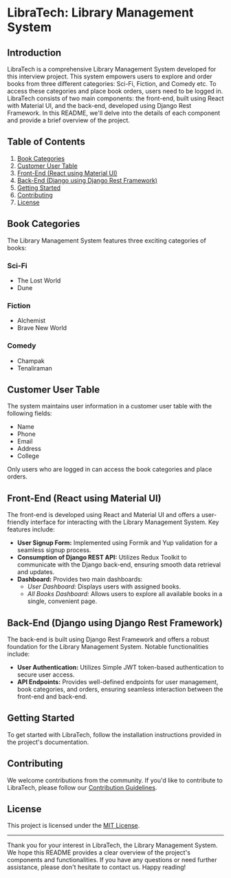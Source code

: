 # LibraTech: Library Management System

## Introduction
LibraTech is a comprehensive Library Management System developed for this interview project. This system empowers users to explore and order books from three different categories: Sci-Fi, Fiction, and Comedy etc. To access these categories and place book orders, users need to be logged in. LibraTech consists of two main components: the front-end, built using React with Material UI, and the back-end, developed using Django Rest Framework. In this README, we'll delve into the details of each component and provide a brief overview of the project.

## Table of Contents
1. [Book Categories](#book-categories)
2. [Customer User Table](#customer-user-table)
3. [Front-End (React using Material UI)](#front-end)
4. [Back-End (Django using Django Rest Framework)](#back-end)
5. [Getting Started](#getting-started)
6. [Contributing](#contributing)
7. [License](#license)

## Book Categories
The Library Management System features three exciting categories of books:

### Sci-Fi
- The Lost World
- Dune

### Fiction
- Alchemist
- Brave New World

### Comedy
- Champak
- Tenaliraman

## Customer User Table
The system maintains user information in a customer user table with the following fields:
- Name
- Phone
- Email
- Address
- College

Only users who are logged in can access the book categories and place orders.

## Front-End (React using Material UI)
The front-end is developed using React and Material UI and offers a user-friendly interface for interacting with the Library Management System. Key features include:

- **User Signup Form:** Implemented using Formik and Yup validation for a seamless signup process.
- **Consumption of Django REST API:** Utilizes Redux Toolkit to communicate with the Django back-end, ensuring smooth data retrieval and updates.
- **Dashboard:** Provides two main dashboards:
  - *User Dashboard:* Displays users with assigned books.
  - *All Books Dashboard:* Allows users to explore all available books in a single, convenient page.

## Back-End (Django using Django Rest Framework)
The back-end is built using Django Rest Framework and offers a robust foundation for the Library Management System. Notable functionalities include:

- **User Authentication:** Utilizes Simple JWT token-based authentication to secure user access.
- **API Endpoints:** Provides well-defined endpoints for user management, book categories, and orders, ensuring seamless interaction between the front-end and back-end.

## Getting Started
To get started with LibraTech, follow the installation instructions provided in the project's documentation.

## Contributing
We welcome contributions from the community. If you'd like to contribute to LibraTech, please follow our [Contribution Guidelines](CONTRIBUTING.md).

## License
This project is licensed under the [MIT License](LICENSE).

---

Thank you for your interest in LibraTech, the Library Management System. We hope this README provides a clear overview of the project's components and functionalities. If you have any questions or need further assistance, please don't hesitate to contact us. Happy reading!
